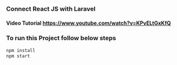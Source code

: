 ### Connect React JS with Laravel
#### Video Tutorial https://www.youtube.com/watch?v=KPvELtGxKfQ

### To run this Project follow below steps
```bash
npm install
npm start
```
